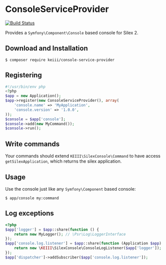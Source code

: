# ConsoleServiceProvider
[![Build Status](https://travis-ci.org/KEIII/ConsoleServiceProvider.svg?branch=master)](https://travis-ci.org/KEIII/ConsoleServiceProvider)

Provides a `Symfony\Component\Console` based console for Silex 2.

## Download and Installation
```
$ composer require keiii/console-service-provider
```

## Registering
```php
#!/usr/bin/env php
<?php
$app = new Application();
$app->register(new ConsoleServiceProvider(), array(
    'console.name' => 'MyApplication',
    'console.version' => '1.0.0',
));
$console = $app['console'];
$console->add(new MyCommand());
$console->run();
```

## Write commands
Your commands should extend `KEIII\SilexConsole\Command` to have access `getSilexApplication`, which returns the silex application.

## Usage
Use the console just like any `Symfony\Component` based console:
```
$ app/console my:command
```

## Log exceptions
```php
<?php
$app['logger'] = $app::share(function () {
    return new MyLogger(); // \Psr\Log\LoggerInterface
});
$app['console.log.listener'] = $app::share(function (Application $app) {
    return new \KEIII\SilexConsole\ConsoleLogListener($app['logger']);
});
$app['dispatcher']->addSubscriber($app['console.log.listener']);
```
